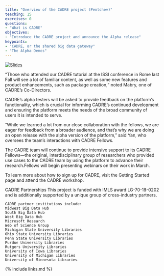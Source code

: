 ```yaml
---
title: "Overview of the CADRE project (Pentchev)"
teaching: 15
exercises: 0
questions:
- "What is CADRE"
objectives:
- "Introduce the CADRE project and announce the Alpha release"
keypoints:
- "CADRE, or the shared big data gateway"
- "The Alpha Demos"
---
```


[![Slides](https://pbs.twimg.com/media/EPYOXojWAAE60pq?format=jpg&name=small)](https://docs.google.com/presentation/d/e/2PACX-1vSgUaJGhKwtuKjg87kae3Gzb4rwUFwCvpc1KlOd8QddeY3pjdM6B1ZdmLjMRFgL1GGZ6zwOolRELB2i/pub?start=false&loop=false&delayms=600000)

“Those who attended our CADRE tutorial at the ISSI conference in Rome last Fall will see a lot of familiar content, as well as some new features and product enhancements, such as package creation,“ noted Mabry, one of CADRE’s Co-Directors.

CADRE’s alpha testers will be asked to provide feedback on the platform’s functionality, which is crucial for informing CADRE’s continued development and ensuring the platform meets the needs of the broad community of users it is intended to serve.

“While we learned a lot from our close collaboration with the fellows, we are eager for feedback from a broader audience, and that’s why we are doing an open release with the alpha version of the platform,” said Yan, who oversees the team’s interactions with CADRE Fellows.

The CADRE team will continue to provide intensive support to its CADRE Fellows—the original, interdisciplinary group of researchers who provided use cases to the CADRE team by using the platform to advance their research.Fellows will begin presenting webinars on their work in March.

To learn more about how to sign up for CADRE, visit the Getting Started page and attend the CADRE workshop.

CADRE Partnerships
This project is funded with IMLS award LG-70-18-0202 and is additionally supported by a unique group of cross-industry partners. 

```
CADRE partner institutions include: 
Midwest Big Data Hub
South Big Data Hub
West Big Data Hub
Microsoft Research
Web of Science Group
Michigan State University Libraries
Ohio State University Libraries
Penn State University Libraries
Purdue University Libraries
Rutgers University Libraries
University of Iowa Libraries
University of Michigan Libraries
University of Minnesota Libraries
```

{% include links.md %}

